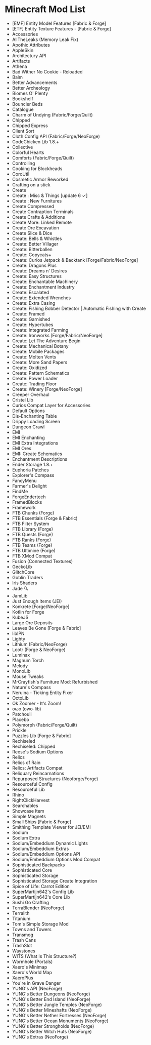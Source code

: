 # Minecraft Mod List

- [EMF] Entity Model Features [Fabric & Forge]
- [ETF] Entity Texture Features - [Fabric & Forge]
- Accessories
- AllTheLeaks (Memory Leak Fix)
- Apothic Attributes
- AppleSkin
- Architectury API
- Artifacts
- Athena
- Bad Wither No Cookie - Reloaded
- Balm
- Better Advancements
- Better Archeology
- Biomes O' Plenty
- Bookshelf
- Bouncier Beds
- Catalogue
- Charm of Undying (Fabric/Forge/Quilt)
- Chipped
- Chipped Express
- Client Sort
- Cloth Config API (Fabric/Forge/NeoForge)
- CodeChicken Lib 1.8.+
- Collective
- Colorful Hearts
- Comforts (Fabric/Forge/Quilt)
- Controlling
- Cooking for Blockheads
- CoroUtil
- Cosmetic Armor Reworked
- Crafting on a stick
- Create
- Create : Misc & Things [update 6 ✓]
- Create : New Furnitures
- Create Compressed
- Create Contraption Terminals
- Create Crafts & Additions
- Create More: Linked Remote
- Create Ore Excavation
- Create Slice & Dice
- Create: Bells & Whistles
- Create: Better Villager
- Create: Bitterballen
- Create: Copycats+
- Create: Curios Jetpack & Backtank [Forge/Fabric/NeoForge]
- Create: Dragons Plus
- Create: Dreams n' Desires
- Create: Easy Structures
- Create: Enchantable Machinery
- Create: Enchantment Industry
- Create: Escalated
- Create: Extended Wrenches
- Create: Extra Casing
- Create: Fishing Bobber Detector | Automatic Fishing with Create
- Create: Framed
- Create: Garnished
- Create: Hypertubes
- Create: Integrated Farming
- Create: Ironworks [Forge/Fabric/NeoForge]
- Create: Let The Adventure Begin
- Create: Mechanical Botany
- Create: Mobile Packages
- Create: Molten Vents
- Create: More Sand Papers
- Create: Oxidized
- Create: Pattern Schematics
- Create: Power Loader
- Create: Trading Floor
- Create: Winery [Forge/NeoForge]
- Creeper Overhaul
- Cristel Lib
- Curios Compat Layer for Accessories
- Default Options
- Dis-Enchanting Table
- Drippy Loading Screen
- Dungeon Crawl
- EMI
- EMI Enchanting
- EMI Extra Integrations
- EMI Ores
- EMI: Create Schematics
- Enchantment Descriptions
- Ender Storage 1.8.+
- Euphoria Patches
- Explorer's Compass
- FancyMenu
- Farmer's Delight
- FindMe
- ForgeEndertech
- FramedBlocks
- Framework
- FTB Chunks (Forge)
- FTB Essentials (Forge & Fabric)
- FTB Filter System
- FTB Library (Forge)
- FTB Quests (Forge)
- FTB Ranks (Forge)
- FTB Teams (Forge)
- FTB Ultimine (Forge)
- FTB XMod Compat
- Fusion (Connected Textures)
- GeckoLib
- GlitchCore
- Goblin Traders
- Iris Shaders
- Jade 🔍
- JamLib
- Just Enough Items (JEI)
- Konkrete [Forge/NeoForge]
- Kotlin for Forge
- KubeJS
- Large Ore Deposits
- Leaves Be Gone [Forge & Fabric]
- libIPN
- Lighty
- Lithium (Fabric/NeoForge)
- Lootr (Forge & NeoForge)
- Luminax
- Magnum Torch
- Melody
- MonoLib
- Mouse Tweaks
- MrCrayfish's Furniture Mod: Refurbished
- Nature's Compass
- Neruina - Ticking Entity Fixer
- OctoLib
- Ok Zoomer - It's Zoom!
- oωo (owo-lib)
- Patchouli
- Placebo
- Polymorph (Fabric/Forge/Quilt)
- Prickle
- Puzzles Lib [Forge & Fabric]
- Rechiseled
- Rechiseled: Chipped
- Reese's Sodium Options
- Relics
- Relics of Rain
- Relics: Artifacts Compat
- Reliquary Reincarnations
- Repurposed Structures (Neoforge/Forge)
- Resourceful Config
- Resourceful Lib
- Rhino
- RightClickHarvest
- Searchables
- Showcase Item
- Simple Magnets
- Small Ships [Fabric & Forge]
- Smithing Template Viewer for JEI/EMI
- Sodium
- Sodium Extra
- Sodium/Embeddium Dynamic Lights
- Sodium/Embeddium Extras
- Sodium/Embeddium Options API
- Sodium/Embeddium Options Mod Compat
- Sophisticated Backpacks
- Sophisticated Core
- Sophisticated Storage
- Sophisticated Storage Create Integration
- Spice of Life: Carrot Edition
- SuperMartijn642's Config Lib
- SuperMartijn642's Core Lib
- Sushi Go Crafting
- TerraBlender (NeoForge)
- Terralith
- Titanium
- Tom's Simple Storage Mod
- Towns and Towers
- Transmog
- Trash Cans
- TrashSlot
- Waystones
- WITS (What Is This Structure?)
- Wormhole (Portals)
- Xaero's Minimap
- Xaero's World Map
- XaeroPlus
- You're in Grave Danger
- YUNG's API (NeoForge)
- YUNG's Better Dungeons (NeoForge)
- YUNG's Better End Island (NeoForge)
- YUNG's Better Jungle Temples (NeoForge)
- YUNG's Better Mineshafts (NeoForge)
- YUNG's Better Nether Fortresses (NeoForge)
- YUNG's Better Ocean Monuments (NeoForge)
- YUNG's Better Strongholds (NeoForge)
- YUNG's Better Witch Huts (NeoForge)
- YUNG's Extras (NeoForge)
